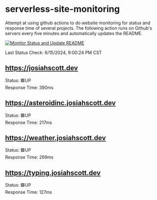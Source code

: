 # serverless-site-monitoring
Attempt at using github actions to do website monitoring for status and response time of several projects. The following action runs on Github's servers every five minutes and automatically updates the README.  

[![Monitor Status and Update README](https://github.com/JosiahSco/serverless-site-monitoring/actions/workflows/monitor.yaml/badge.svg)](https://github.com/JosiahSco/serverless-site-monitoring/actions/workflows/monitor.yaml)

Last Status Check: 6/15/2024, 9:00:24 PM CST

## https://josiahscott.dev
Status: 🟩UP  
Response Time: 390ms

## https://asteroidinc.josiahscott.dev
Status: 🟩UP  
Response Time: 217ms

## https://weather.josiahscott.dev
Status: 🟩UP  
Response Time: 269ms

## https://typing.josiahscott.dev
Status: 🟩UP  
Response Time: 127ms

